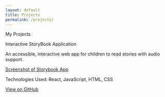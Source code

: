 ```yaml
---
layout: default
title: Projects
permalink: /projects/
---
```


My Projects

Interactive StoryBook Application

An accessible, interactive web app for children to read stories with audio support.

[Screenshot of Storybook App](/assets/images/storybookapp.png)

Technologies Used: React, JavaScript, HTML, CSS

[View on GitHub](https://github.com/Anushap976/Interactive_StoryBook-Anusha-A)
